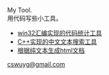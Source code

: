 My Tool.  
用代码写些小工具。  


- [win32汇编实现的代码统计工具](./code_count_asm)  
- [C++实现的中文文本搜索工具](./search_unicode_line)  
- [根据纯文本生成html文档](./general_doc_html_from_txt)



cswuyg@gmail.com